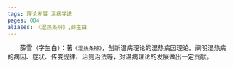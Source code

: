 ```yaml
---
tags: 理论发展 温病学说
pages: 004
aliases: 《湿热条辨》,薛生白
---
```

&emsp;&emsp;薛雪（字生白）：著`《湿热条辨》`，创新温病理论的湿热病因理论。阐明湿热病的病因、症状、传变规律、治则治法等，对温病理论的发展做出一定贡献。
